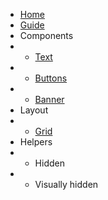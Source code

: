 <!-- docs/_sidebar.md -->

* [Home](/)
* [Guide](guide.md)
* Components
* * [Text](components/text.md)
* * [Buttons](components/buttons.md)
* * [Banner](components/banner.md)
* Layout
* * [Grid](layout/grid.md)
* Helpers
* * Hidden
* * Visually hidden